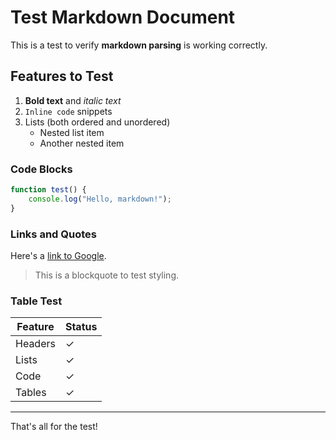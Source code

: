 # Test Markdown Document

This is a test to verify **markdown parsing** is working correctly.

## Features to Test

1. **Bold text** and *italic text*
2. `Inline code` snippets
3. Lists (both ordered and unordered)
   - Nested list item
   - Another nested item

### Code Blocks

```javascript
function test() {
    console.log("Hello, markdown!");
}
```

### Links and Quotes

Here's a [link to Google](https://google.com).

> This is a blockquote to test styling.

### Table Test

| Feature | Status |
|---------|--------|
| Headers | ✓ |
| Lists | ✓ |
| Code | ✓ |
| Tables | ✓ |

---

That's all for the test!